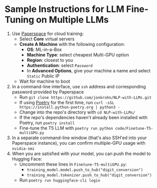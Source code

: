 # Sample Instructions for LLM Fine-Tuning on Multiple LLMs

1. Use [Paperspace](https://www.paperspace.com/) for cloud training:
     * Select **Core** virtual servers
     * **Create A Machine** with the following configuration:
          * **OS**: ML-in-a-Box 
          * **Machine Type**: select cheapest Multi-GPU option
          * **Region**: closest to you
          * **Authentication**: select `Password`
          * In **Advanced Options**, give your machine a name and select `Static` Public IP
     * Wait for machine to boot
 2. In a command-line interface, use `ssh` address and corresponding password provided by Paperspace
     * Run `git clone https://github.com/jonkrohn/NLP-with-LLMs.git`
     * If using [Poetry](https://python-poetry.org/) for the first time, run `curl -sSL https://install.python-poetry.org | python3 -`
     * Change into the repo's directory with `cd NLP-with-LLMs/`
     * If the repo's dependencies haven't already been installed with Poetry, run `poetry install`
     * Fine-tune the T5 LLM with `poetry run python code/Finetune-T5-multiGPU.py`
3. In a separate command-line window (that's also SSH'ed into your Paperspace instance), you can confirm multiple-GPU usage with `nvidia-smi`
4. When you are satisfied with your model, you can push the model to Hugging Face:
     * Uncomment these lines in `Finetune-T5-multiGPU.py`:
          * `training_model.model.push_to_hub("digit_conversion")`
          * `training_model.tokenizer.push_to_hub("digit_conversion")`
     * Run `poetry run huggingface-cli login`
